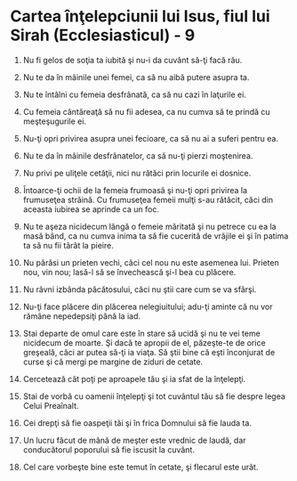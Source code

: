 # Cartea &#238;n&#355;elepciunii lui Isus, fiul lui Sirah (Ecclesiasticul) - 9

1. Nu fi gelos de soţia ta iubită şi nu-i da cuvânt să-ţi facă rău. 

2. Nu te da în mâinile unei femei, ca să nu aibă putere asupra ta. 

3. Nu te întâlni cu femeia desfrânată, ca să nu cazi în laţurile ei. 

4. Cu femeia cântăreaţă să nu fii adesea, ca nu cumva să te prindă cu meşteşugurile ei. 

5. Nu-ţi opri privirea asupra unei fecioare, ca să nu ai a suferi pentru ea. 

6. Nu te da în mâinile desfrânatelor, ca să nu-ţi pierzi moştenirea. 

7. Nu privi pe uliţele cetăţii, nici nu rătăci prin locurile ei dosnice. 

8. Întoarce-ţi ochii de la femeia frumoasă şi nu-ţi opri privirea la frumuseţea străină. Cu frumuseţea femeii mulţi s-au rătăcit, căci din aceasta iubirea se aprinde ca un foc. 

9. Nu te aşeza nicidecum lângă o femeie măritată şi nu petrece cu ea la masă bând, ca nu cumva inima ta să fie cucerită de vrăjile ei şi în patima ta să nu fii târât la pieire. 

10. Nu părăsi un prieten vechi, căci cel nou nu este asemenea lui. Prieten nou, vin nou; lasă-l să se învechească şi-l bea cu plăcere. 

11. Nu râvni izbânda păcătosului, căci nu ştii care cum se va sfârşi. 

12. Nu-ţi face plăcere din plăcerea nelegiuitului; adu-ţi aminte că nu vor rămâne nepedepsiţi până la iad. 

13. Stai departe de omul care este în stare să ucidă şi nu te vei teme nicidecum de moarte. Şi dacă te apropii de el, păzeşte-te de orice greşeală, căci ar putea să-ţi ia viaţa. Să ştii bine că eşti înconjurat de curse şi că mergi pe margine de ziduri de cetate. 

14. Cercetează cât poţi pe aproapele tău şi ia sfat de la înţelepţi. 

15. Stai de vorbă cu oamenii înţelepţi şi tot cuvântul tău să fie despre legea Celui Preaînalt. 

16. Cei drepţi să fie oaspeţii tăi şi în frica Domnului să fie lauda ta. 

17. Un lucru făcut de mână de meşter este vrednic de laudă, dar conducătorul poporului să fie iscusit la cuvânt. 

18. Cel care vorbeşte bine este temut în cetate, şi flecarul este urât. 

